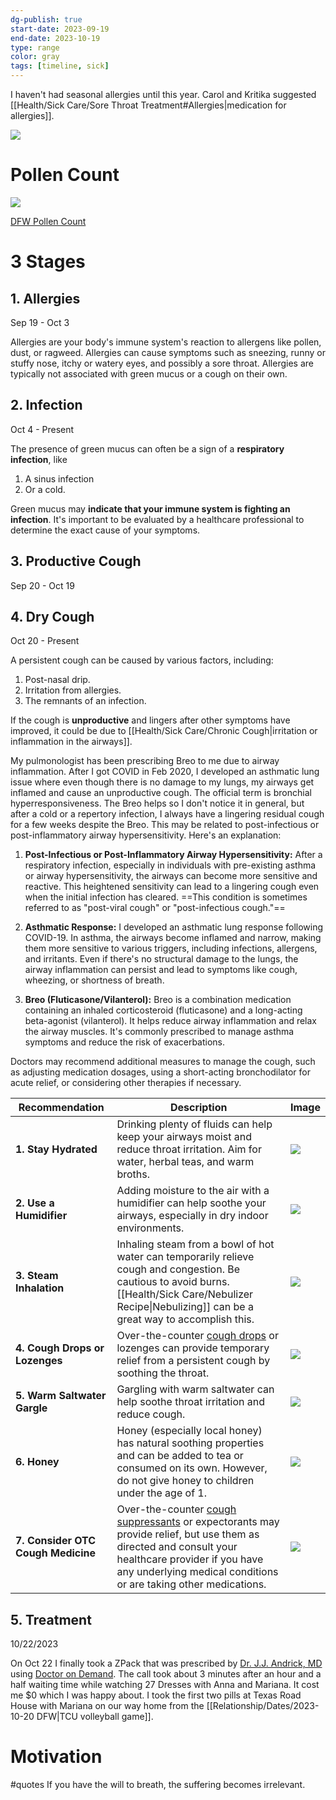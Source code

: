 ```yaml
---
dg-publish: true
start-date: 2023-09-19
end-date: 2023-10-19
type: range
color: gray
tags: [timeline, sick]
---
```


I haven't had seasonal allergies until this year. Carol and Kritika suggested [[Health/Sick Care/Sore Throat Treatment#Allergies\|medication for allergies]].


![](https://i.imgur.com/jVN7lGJ.png)

# Pollen Count

![](https://i.imgur.com/xrUxFxX.png)

[DFW Pollen Count](https://www.kleenex.com/en-us/pollen-count/Dallas-Fort-Worth)

# 3 Stages
## 1. Allergies
Sep 19 - Oct 3

Allergies are your body's immune system's reaction to allergens like pollen, dust, or ragweed. Allergies can cause symptoms such as sneezing, runny or stuffy nose, itchy or watery eyes, and possibly a sore throat. Allergies are typically not associated with green mucus or a cough on their own.

## 2. Infection
Oct 4 - Present

The presence of green mucus can often be a sign of a **respiratory infection**, like
1. A sinus infection
2. Or a cold.

Green mucus may **indicate that your immune system is fighting an infection**. It's important to be evaluated by a healthcare professional to determine the exact cause of your symptoms.

## 3. Productive Cough
Sep 20 - Oct 19

## 4. Dry Cough
Oct 20 - Present

A persistent cough can be caused by various factors, including:
1. Post-nasal drip.
2. Irritation from allergies.
3. The remnants of an infection.

If the cough is **unproductive** and lingers after other symptoms have improved, it could be due to [[Health/Sick Care/Chronic Cough\|irritation or inflammation in the airways]].


My pulmonologist has been prescribing Breo to me due to airway inflammation. After I got COVID in Feb 2020, I developed an asthmatic lung issue where even though there is no damage to my lungs, my airways get inflamed and cause an unproductive cough. The official term is bronchial hyperresponsiveness. The Breo helps so I don't notice it in general, but after a cold or a repertory infection, I always have a lingering residual cough for a few weeks despite the Breo. This may be related to post-infectious or post-inflammatory airway hypersensitivity. Here's an explanation:

1. **Post-Infectious or Post-Inflammatory Airway Hypersensitivity:** After a respiratory infection, especially in individuals with pre-existing asthma or airway hypersensitivity, the airways can become more sensitive and reactive. This heightened sensitivity can lead to a lingering cough even when the initial infection has cleared. ==This condition is sometimes referred to as "post-viral cough" or "post-infectious cough."==
    
2. **Asthmatic Response:** I developed an asthmatic lung response following COVID-19. In asthma, the airways become inflamed and narrow, making them more sensitive to various triggers, including infections, allergens, and irritants. Even if there's no structural damage to the lungs, the airway inflammation can persist and lead to symptoms like cough, wheezing, or shortness of breath.
    
3. **Breo (Fluticasone/Vilanterol):** Breo is a combination medication containing an inhaled corticosteroid (fluticasone) and a long-acting beta-agonist (vilanterol). It helps reduce airway inflammation and relax the airway muscles. It's commonly prescribed to manage asthma symptoms and reduce the risk of exacerbations.
    

Doctors may recommend additional measures to manage the cough, such as adjusting medication dosages, using a short-acting bronchodilator for acute relief, or considering other therapies if necessary.



| Recommendation              | Description                                                                                                                                                                                                          | Image                       |
|-----------------------------|----------------------------------------------------------------------------------------------------------------------------------------------------------------------------------------------------------------------|-----------------------------|
| **1. Stay Hydrated**               | Drinking plenty of fluids can help keep your airways moist and reduce throat irritation. Aim for water, herbal teas, and warm broths.                                                                                | ![](https://www.realsimple.com/thmb/4Uxr_CKC7aR-UhEicIvVqLaiO0k=/1500x0/filters:no_upscale():max_bytes(150000):strip_icc()/GettyImages-488636063-5ab2dbd8a8ff48049cfd36e8ad841ae5.jpg)               |
| **2. Use a Humidifier**            | Adding moisture to the air with a humidifier can help soothe your airways, especially in dry indoor environments.                                                                                                    | ![](https://m.media-amazon.com/images/I/61xVEBuLHHL.jpg)            |
| **3. Steam Inhalation**            | Inhaling steam from a bowl of hot water can temporarily relieve cough and congestion. Be cautious to avoid burns. [[Health/Sick Care/Nebulizer Recipe\|Nebulizing]] can be a great way to accomplish this.                                                  | ![](https://m.media-amazon.com/images/I/61uQ47WvWWL._SL1500_.jpg)            |
| **4. Cough Drops or Lozenges**     | Over-the-counter [cough drops](https://essentialoil-life.com/products/young-living-thieves-essential-oil-infused-cough-drops) or lozenges can provide temporary relief from a persistent cough by soothing the throat.                                                                                                | ![](https://essentialoil-life.com/cdn/shop/products/Young-Living-Thieves-Essential-Oil-Infused-Cough-Drops.png?v=1668662848)     |
| **5. Warm Saltwater Gargle**       | Gargling with warm saltwater can help soothe throat irritation and reduce cough.                                                                                                                                     | ![](https://www.seasaltsofhawaii.com/cdn/shop/articles/Kona_Gargeling_Salt_1379x.jpg?v=1585525299)       |
| **6. Honey**                       | Honey (especially local honey) has natural soothing properties and can be added to tea or consumed on its own. However, do not give honey to children under the age of 1.                                            | ![](https://cdn-prod.medicalnewstoday.com/content/images/articles/302/302572/a-spoonful-of-honey-from-a-jar.jpg)                      |
| **7. Consider OTC Cough Medicine** | Over-the-counter [cough suppressants](https://www.cvs.com/shop/delsym-cough-suppressant-liquid-prodid-1011707) or expectorants may provide relief, but use them as directed and consult your healthcare provider if you have any underlying medical conditions or are taking other medications. | ![](https://m.media-amazon.com/images/I/81DYDlqlSdL.jpg) |

## 5. Treatment
10/22/2023

On Oct 22 I finally took a ZPack that was prescribed by [Dr. J.J. Andrick, MD](https://patient.doctorondemand.com/patient/#/visits/visit-result/7010180) using [Doctor on Demand](https://doctorondemand.com/). The call took about 3 minutes after an hour and a half waiting time while watching 27 Dresses with Anna and Mariana. It cost me $0 which I was happy about. I took the first two pills at Texas Road House with Mariana on our way home from the [[Relationship/Dates/2023-10-20 DFW\|TCU volleyball game]].
# Motivation
#quotes
If you have the will to breath, the suffering becomes irrelevant.